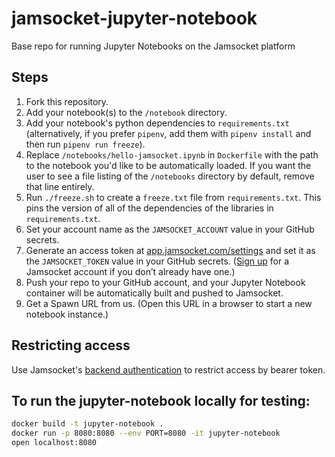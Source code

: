 # jamsocket-jupyter-notebook
Base repo for running Jupyter Notebooks on the Jamsocket platform

## Steps

1. Fork this repository.
2. Add your notebook(s) to the `/notebook` directory.
3. Add your notebook's python dependencies to `requirements.txt` (alternatively, if you prefer `pipenv`, add them with `pipenv install` and then run `pipenv run freeze`).
4. Replace `/notebooks/hello-jamsocket.ipynb` in `Dockerfile` with the path to the notebook you'd like to be automatically loaded. If you want the user to see a file listing of the `/notebooks` directory by default, remove that line entirely.
5. Run `./freeze.sh` to create a `freeze.txt` file from `requirements.txt`. This pins the version of all of the dependencies of the libraries in `requirements.txt`.
6. Set your account name as the `JAMSOCKET_ACCOUNT` value in your GitHub secrets.
7. Generate an access token at [app.jamsocket.com/settings](https://app.jamsocket.com/settings) and set it as the `JAMSOCKET_TOKEN` value in your GitHub secrets. ([Sign up](https://auth.jamsocket.com/signup) for a Jamsocket account if you don’t already have one.)
8. Push your repo to your GitHub account, and your Jupyter Notebook container will be automatically built and pushed to Jamsocket.
9. Get a Spawn URL from us. (Open this URL in a browser to start a new notebook instance.)

## Restricting access

Use Jamsocket's [backend authentication](https://docs.jamsocket.com/backend-authentication/) to restrict access by bearer token.

## To run the jupyter-notebook locally for testing:

```bash
docker build -t jupyter-notebook .
docker run -p 8080:8080 --env PORT=8080 -it jupyter-notebook
open localhost:8080
```
